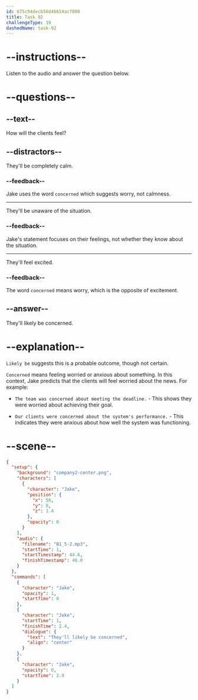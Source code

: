```yaml
---
id: 675c94decb56d46654acf008
title: Task 92
challengeType: 19
dashedName: task-92
---
```

<!-- (Audio) Jake: They'll likely be concerned. -->

# --instructions--

Listen to the audio and answer the question below.

# --questions--

## --text--

How will the clients feel?

## --distractors--

They'll be completely calm.

### --feedback--

Jake uses the word `concerned` which suggests worry, not calmness.

---

They'll be unaware of the situation.

### --feedback--

Jake's statement focuses on their feelings, not whether they know about the situation.

---

They'll feel excited.

### --feedback--

The word `concerned` means worry, which is the opposite of excitement.

## --answer--

They'll likely be concerned.

# --explanation--

`Likely be` suggests this is a probable outcome, though not certain.

`Concerned` means feeling worried or anxious about something. In this context, Jake predicts that the clients will feel worried about the news. For example:

- `The team was concerned about meeting the deadline.` - This shows they were worried about achieving their goal. 
 
- `Our clients were concerned about the system's performance.` - This indicates they were anxious about how well the system was functioning.


# --scene--

```json
{
  "setup": {
    "background": "company2-center.png",
    "characters": [
      {
        "character": "Jake",
        "position": {
          "x": 50,
          "y": 0,
          "z": 1.4
        },
        "opacity": 0
      }
    ],
    "audio": {
      "filename": "B1_5-2.mp3",
      "startTime": 1,
      "startTimestamp": 44.6,
      "finishTimestamp": 46.0
    }
  },
  "commands": [
    {
      "character": "Jake",
      "opacity": 1,
      "startTime": 0
    },
    {
      "character": "Jake",
      "startTime": 1,
      "finishTime": 2.4,
      "dialogue": {
        "text": "They'll likely be concerned",
        "align": "center"
      }
    },
    {
      "character": "Jake",
      "opacity": 0,
      "startTime": 2.9
    }
  ]
}
```

